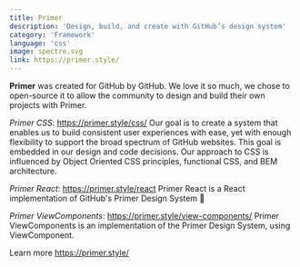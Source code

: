 ```yaml
---
title: Primer
description: 'Design, build, and create with GitHub’s design system'
category: 'Framework'
language: 'css'
image: spectre.svg
link: https://primer.style/
---
```


**Primer** was created for GitHub by GitHub. We love it so much, we chose to open-source it to allow the community to design and build their own projects with Primer.

*Primer CSS*: https://primer.style/css/
Our goal is to create a system that enables us to build consistent user experiences with ease, yet with enough flexibility to support the broad spectrum of GitHub websites. This goal is embedded in our design and code decisions. Our approach to CSS is influenced by Object Oriented CSS principles, functional CSS, and BEM architecture.

*Primer React*: https://primer.style/react
Primer React is a React implementation of GitHub's Primer Design System 🎉

*Primer ViewComponents*: https://primer.style/view-components/
Primer ViewComponents is an implementation of the Primer Design System, using ViewComponent.

Learn more https://primer.style/